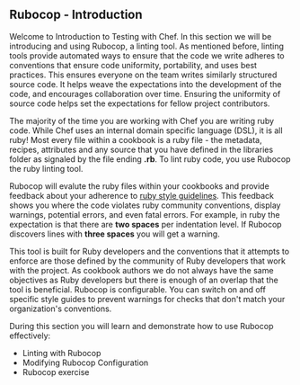 ## Rubocop - Introduction

Welcome to Introduction to Testing with Chef. In this section we will be introducing and using Rubocop, a linting tool. As mentioned before, linting tools provide automated ways to ensure that the code we write adheres to conventions that ensure code uniformity, portability, and uses best practices. This ensures everyone on the team writes similarly structured source code. It helps weave the expectations into the development of the code, and encourages collaboration over time. Ensuring the uniformity of source code helps set the expectations for fellow project contributors.

The majority of the time you are working with Chef you are writing ruby code. While Chef uses an internal domain specific language (DSL), it is all ruby! Most every file within a cookbook is a ruby file - the metadata, recipes, attributes and any source that you have defined in the libraries folder as signaled by the file ending **.rb**. To lint ruby code, you use Rubocop the ruby linting tool. 

Rubocop will evalute the ruby files within your cookbooks and provide feedback about your adherence to [ruby style guidelines](https://github.com/bbatsov/ruby-style-guide). This feedback shows you where the code violates ruby community conventions, display warnings, potential errors, and even fatal errors. For example, in ruby the expectation is that there are **two spaces** per indentation level. If Rubocop discovers lines with **three spaces** you will get a warning.

This tool is built for Ruby developers and the conventions that it attempts to enforce are those defined by the community of Ruby developers that work with the project. As cookbook authors we do not always have the same objectives as Ruby developers but there is enough of an overlap that the tool is beneficial. Rubocop is configurable. You can switch on and off specific style guides to prevent warnings for checks that don't match your organization's conventions.

During this section you will learn and demonstrate how to use Rubocop effectively:

* Linting with Rubocop 
* Modifying Rubocop Configuration
* Rubocop exercise
